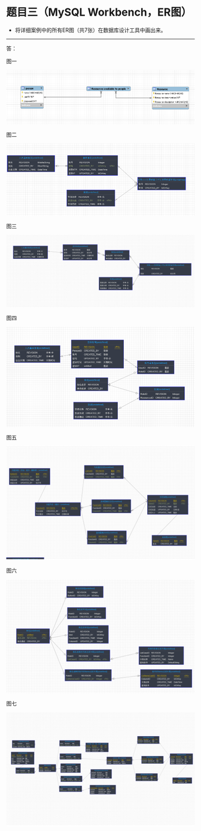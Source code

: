 题目三（MySQL Workbench，ER图）
=============================
- 将详细案例中的所有ER图（共7张）在数据库设计工具中画出来。
------------------------------------------------------
答：

图一

![image](https://github.com/wangziRainbow/Database-Course/blob/master/pictures/20200302%20tu1.png)

图二

![image](https://github.com/wangziRainbow/Database-Course/blob/master/pictures/20200302%20tu2.png)

图三

![image](https://github.com/wangziRainbow/Database-Course/blob/master/pictures/20200302%20tu3.png)

图四

![image](https://github.com/wangziRainbow/Database-Course/blob/master/pictures/20200302%20tu4.png)

图五

![image](https://github.com/wangziRainbow/Database-Course/blob/master/pictures/20200302%20tu5.jpg)

图六

![image](https://github.com/wangziRainbow/Database-Course/blob/master/pictures/20200302%20tu6.png)

图七

![image](https://github.com/wangziRainbow/Database-Course/blob/master/pictures/20200302%20tu7.jpg)
